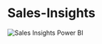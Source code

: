 # Sales-Insights
![Sales Insights Power BI](https://github.com/user-attachments/assets/f1dc7e3b-fee4-4d0b-a8ba-13618de9adb4)
